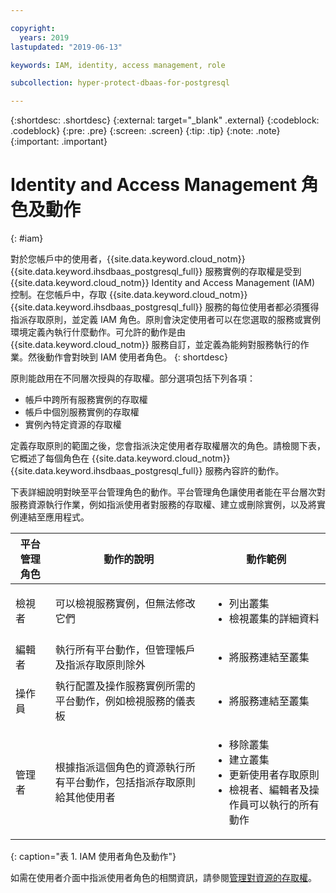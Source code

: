 ```yaml
---

copyright:
  years: 2019
lastupdated: "2019-06-13"

keywords: IAM, identity, access management, role

subcollection: hyper-protect-dbaas-for-postgresql

---
```


{:shortdesc: .shortdesc}
{:external: target="_blank" .external}
{:codeblock: .codeblock}
{:pre: .pre}
{:screen: .screen}
{:tip: .tip}
{:note: .note}
{:important: .important}

# Identity and Access Management 角色及動作
{: #iam}

對於您帳戶中的使用者，{{site.data.keyword.cloud_notm}} {{site.data.keyword.ihsdbaas_postgresql_full}} 服務實例的存取權是受到 {{site.data.keyword.cloud_notm}} Identity and Access Management (IAM) 控制。在您帳戶中，存取 {{site.data.keyword.cloud_notm}} {{site.data.keyword.ihsdbaas_postgresql_full}} 服務的每位使用者都必須獲得指派存取原則，並定義 IAM 角色。原則會決定使用者可以在您選取的服務或實例環境定義內執行什麼動作。可允許的動作是由 {{site.data.keyword.cloud_notm}} 服務自訂，並定義為能夠對服務執行的作業。然後動作會對映到 IAM 使用者角色。
{: shortdesc}

原則能啟用在不同層次授與的存取權。部分選項包括下列各項：

* 帳戶中跨所有服務實例的存取權
* 帳戶中個別服務實例的存取權
* 實例內特定資源的存取權

定義存取原則的範圍之後，您會指派決定使用者存取權層次的角色。請檢閱下表，它概述了每個角色在 {{site.data.keyword.cloud_notm}} {{site.data.keyword.ihsdbaas_postgresql_full}} 服務內容許的動作。

下表詳細說明對映至平台管理角色的動作。平台管理角色讓使用者能在平台層次對服務資源執行作業，例如指派使用者對服務的存取權、建立或刪除實例，以及將實例連結至應用程式。

|平台管理角色|動作的說明|動作範例|
|------------------------|----------------------|----------------------------------------------------------------|
|檢視者|可以檢視服務實例，但無法修改它們|<ul><li>列出叢集</li><li>檢視叢集的詳細資料</li></ul>|
|編輯者|執行所有平台動作，但管理帳戶及指派存取原則除外|<ul><li>將服務連結至叢集</li></ul>|
|操作員|執行配置及操作服務實例所需的平台動作，例如檢視服務的儀表板|<ul><li>將服務連結至叢集</li></ul>|
|管理者|根據指派這個角色的資源執行所有平台動作，包括指派存取原則給其他使用者|<ul><li>移除叢集</li><li>建立叢集</li><li>更新使用者存取原則</li><li>檢視者、編輯者及操作員可以執行的所有動作</li></ul>|
{: caption="表 1. IAM 使用者角色及動作"}


如需在使用者介面中指派使用者角色的相關資訊，請參閱[管理對資源的存取權](/docs/iam?topic=iam-iammanidaccser#iammanidaccser)。
